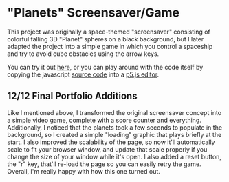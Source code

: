 # "Planets" Screensaver/Game

This project was originally a space-themed "screensaver" consisting of colorful falling 3D "Planet" spheres on a black background, but I later adapted the project into a simple game in which you control a spaceship and try to avoid cube obstacles using the arrow keys. 

You can try it out [here](https://editor.p5js.org/hillmermatthew/present/ehsAg7HvQ), or you can play around with the code itself by copying the javascript [source code](planets.js) into a [p5.js editor](http://editor.p5js.org).


## 12/12 Final Portfolio Additions
Like I mentioned above, I transformed the original screensaver concept into a simple video game, complete with a score counter and everything.  Additionally, I noticed that the planets took a few seconds to populate in the background, so I created a simple "loading" graphic that plays briefly at the start.  I also improved the scalability of the page, so now it'll automatically scale to fit your browser window, and update that scale properly if you change the size of your window while it's open.  I also added a reset button, the "r" key, that'll re-load the page so you can easily retry the game.  Overall, I'm really happy with how this one turned out.
